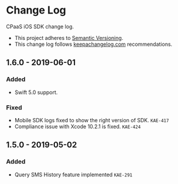 # Change Log

CPaaS iOS SDK change log.

- This project adheres to [Semantic Versioning](http://semver.org/).
- This change log follows [keepachangelog.com](http://keepachangelog.com/) recommendations.

## 1.6.0 - 2019-06-01

### Added
- Swift 5.0 support.

### Fixed
- Mobile SDK logs fixed to show the right version of SDK. `KAE-417`
- Compliance issue with Xcode 10.2.1 is fixed. `KAE-424`


## 1.5.0 - 2019-05-02

### Added
- Query SMS History feature implemented `KAE-291`
